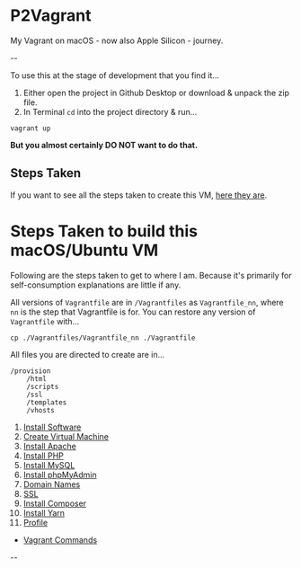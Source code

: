 # P2Vagrant

My Vagrant on macOS - now also Apple Silicon - journey.

--

To use this at the stage of development that you find it...

1. Either open the project in Github Desktop or download & unpack the zip file.
2. In Terminal `cd` into the project directory & run...

```
vagrant up
```

**But you almost certainly DO NOT want to do that.**

## Steps Taken

If you want to see all the steps taken to create this VM, [here they are](./docs/00_Steps.md).

# <a id="steps"></a> Steps Taken to build this macOS/Ubuntu VM

Following are the steps taken to get to where I am. Because it's primarily for self-consumption explanations are little if any.

All versions of `Vagrantfile` are in `/Vagrantfiles` as `Vagrantfile_nn`, where `nn` is the step that Vagrantfile is for. You can restore any version of `Vagrantfile` with...

```
cp ./Vagrantfiles/Vagrantfile_nn ./Vagrantfile
``` 

All files you are directed to create are in...

```
/provision
	/html
	/scripts
	/ssl
	/templates
	/vhosts
```

01. [Install Software](./docs/01_Install_Software.md)
02. [Create Virtual Machine](./docs/02_Create_Virtual_Machine.md)
03. [Install Apache](./docs/03_Install_Apache.md)
04. [Install PHP](./docs/04_Install_PHP.md)
05. [Install MySQL](./docs/05_Install_MySQL.md)
06. [Install phpMyAdmin](./docs/06_Install_phpMyAdmin.md)
07. [Domain Names](./docs/07_Domain_Names.md)
08. [SSL](./docs/08_SSL.md)
09. [Install Composer](./docs/09_Install_Composer.md)
10. [Install Yarn](./docs/10_Install_Yarn.md)
11. [Profile](./docs/11_Profile.md)

* [Vagrant Commands](./docs/Commands.md)

--
